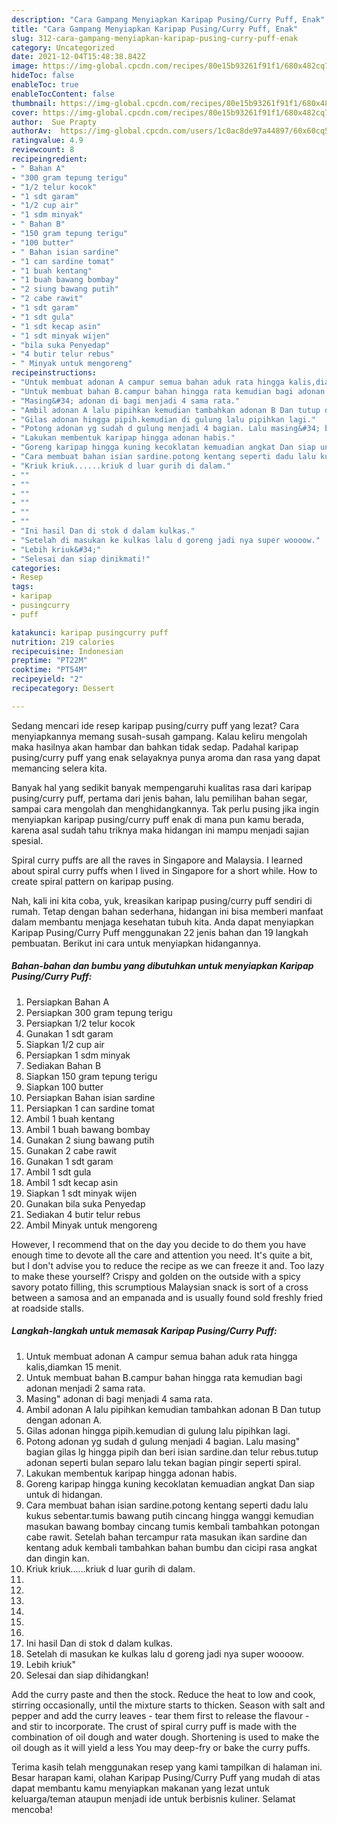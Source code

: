 ```yaml
---
description: "Cara Gampang Menyiapkan Karipap Pusing/Curry Puff, Enak"
title: "Cara Gampang Menyiapkan Karipap Pusing/Curry Puff, Enak"
slug: 312-cara-gampang-menyiapkan-karipap-pusing-curry-puff-enak
category: Uncategorized
date: 2021-12-04T15:48:38.842Z
image: https://img-global.cpcdn.com/recipes/80e15b93261f91f1/680x482cq70/karipap-pusingcurry-puff-foto-resep-utama.jpg
hideToc: false
enableToc: true
enableTocContent: false
thumbnail: https://img-global.cpcdn.com/recipes/80e15b93261f91f1/680x482cq70/karipap-pusingcurry-puff-foto-resep-utama.jpg
cover: https://img-global.cpcdn.com/recipes/80e15b93261f91f1/680x482cq70/karipap-pusingcurry-puff-foto-resep-utama.jpg
author:  Sue Prapty
authorAv:  https://img-global.cpcdn.com/users/1c0ac8de97a44897/60x60cq50/avatar.jpg
ratingvalue: 4.9
reviewcount: 8
recipeingredient:
- " Bahan A"
- "300 gram tepung terigu"
- "1/2 telur kocok"
- "1 sdt garam"
- "1/2 cup air"
- "1 sdm minyak"
- " Bahan B"
- "150 gram tepung terigu"
- "100 butter"
- " Bahan isian sardine"
- "1 can sardine tomat"
- "1 buah kentang"
- "1 buah bawang bombay"
- "2 siung bawang putih"
- "2 cabe rawit"
- "1 sdt garam"
- "1 sdt gula"
- "1 sdt kecap asin"
- "1 sdt minyak wijen"
- "bila suka Penyedap"
- "4 butir telur rebus"
- " Minyak untuk mengoreng"
recipeinstructions:
- "Untuk membuat adonan A campur semua bahan aduk rata hingga kalis,diamkan 15 menit."
- "Untuk membuat bahan B.campur bahan hingga rata kemudian bagi adonan menjadi 2 sama rata."
- "Masing&#34; adonan di bagi menjadi 4 sama rata."
- "Ambil adonan A lalu pipihkan kemudian tambahkan adonan B Dan tutup dengan adonan A."
- "Gilas adonan hingga pipih.kemudian di gulung lalu pipihkan lagi."
- "Potong adonan yg sudah d gulung menjadi 4 bagian. Lalu masing&#34; bagian gilas lg hingga pipih dan beri isian sardine.dan telur rebus.tutup adonan seperti bulan separo lalu tekan bagian pingir seperti spiral."
- "Lakukan membentuk karipap hingga adonan habis."
- "Goreng karipap hingga kuning kecoklatan kemuadian angkat Dan siap untuk di hidangan."
- "Cara membuat bahan isian sardine.potong kentang seperti dadu lalu kukus sebentar.tumis bawang putih cincang hingga wanggi kemudian masukan bawang bombay cincang tumis kembali tambahkan potongan cabe rawit. Setelah bahan tercampur rata masukan ikan sardine dan kentang aduk kembali tambahkan bahan bumbu dan cicipi rasa angkat dan dingin kan."
- "Kriuk kriuk......kriuk d luar gurih di dalam."
- ""
- ""
- ""
- ""
- ""
- ""
- "Ini hasil Dan di stok d dalam kulkas."
- "Setelah di masukan ke kulkas lalu d goreng jadi nya super woooow."
- "Lebih kriuk&#34;"
- "Selesai dan siap dinikmati!"
categories:
- Resep
tags:
- karipap
- pusingcurry
- puff

katakunci: karipap pusingcurry puff 
nutrition: 219 calories
recipecuisine: Indonesian
preptime: "PT22M"
cooktime: "PT54M"
recipeyield: "2"
recipecategory: Dessert

---
```



Sedang mencari ide resep karipap pusing/curry puff yang lezat? Cara menyiapkannya memang susah-susah gampang. Kalau keliru mengolah maka hasilnya akan hambar dan bahkan tidak sedap. Padahal karipap pusing/curry puff yang enak selayaknya punya aroma dan rasa yang dapat memancing selera kita.


Banyak hal yang sedikit banyak mempengaruhi kualitas rasa dari karipap pusing/curry puff, pertama dari jenis bahan, lalu pemilihan bahan segar, sampai cara mengolah dan menghidangkannya. Tak perlu pusing jika ingin menyiapkan karipap pusing/curry puff enak di mana pun kamu berada, karena asal sudah tahu triknya maka hidangan ini mampu menjadi sajian spesial.

Spiral curry puffs are all the raves in Singapore and Malaysia. I learned about spiral curry puffs when I lived in Singapore for a short while. How to create spiral pattern on karipap pusing.


Nah, kali ini kita coba, yuk, kreasikan karipap pusing/curry puff sendiri di rumah. Tetap dengan bahan sederhana, hidangan ini bisa memberi manfaat dalam membantu menjaga kesehatan tubuh kita. Anda dapat menyiapkan Karipap Pusing/Curry Puff menggunakan 22 jenis bahan dan 19 langkah pembuatan. Berikut ini cara untuk menyiapkan hidangannya.

<!--inarticleads1-->

##### Bahan-bahan dan bumbu yang dibutuhkan untuk menyiapkan Karipap Pusing/Curry Puff:

1. Persiapkan  Bahan A
1. Persiapkan 300 gram tepung terigu
1. Persiapkan 1/2 telur kocok
1. Gunakan 1 sdt garam
1. Siapkan 1/2 cup air
1. Persiapkan 1 sdm minyak
1. Sediakan  Bahan B
1. Siapkan 150 gram tepung terigu
1. Siapkan 100 butter
1. Persiapkan  Bahan isian sardine
1. Persiapkan 1 can sardine tomat
1. Ambil 1 buah kentang
1. Ambil 1 buah bawang bombay
1. Gunakan 2 siung bawang putih
1. Gunakan 2 cabe rawit
1. Gunakan 1 sdt garam
1. Ambil 1 sdt gula
1. Ambil 1 sdt kecap asin
1. Siapkan 1 sdt minyak wijen
1. Gunakan bila suka Penyedap
1. Sediakan 4 butir telur rebus
1. Ambil  Minyak untuk mengoreng


However, I recommend that on the day you decide to do them you have enough time to devote all the care and attention you need. It&#39;s quite a bit, but I don&#39;t advise you to reduce the recipe as we can freeze it and. Too lazy to make these yourself? Crispy and golden on the outside with a spicy savory potato filling, this scrumptious Malaysian snack is sort of a cross between a samosa and an empanada and is usually found sold freshly fried at roadside stalls. 

<!--inarticleads2-->

##### Langkah-langkah untuk memasak Karipap Pusing/Curry Puff:

1. Untuk membuat adonan A campur semua bahan aduk rata hingga kalis,diamkan 15 menit.
1. Untuk membuat bahan B.campur bahan hingga rata kemudian bagi adonan menjadi 2 sama rata.
1. Masing&#34; adonan di bagi menjadi 4 sama rata.
1. Ambil adonan A lalu pipihkan kemudian tambahkan adonan B Dan tutup dengan adonan A.
1. Gilas adonan hingga pipih.kemudian di gulung lalu pipihkan lagi.
1. Potong adonan yg sudah d gulung menjadi 4 bagian. Lalu masing&#34; bagian gilas lg hingga pipih dan beri isian sardine.dan telur rebus.tutup adonan seperti bulan separo lalu tekan bagian pingir seperti spiral.
1. Lakukan membentuk karipap hingga adonan habis.
1. Goreng karipap hingga kuning kecoklatan kemuadian angkat Dan siap untuk di hidangan.
1. Cara membuat bahan isian sardine.potong kentang seperti dadu lalu kukus sebentar.tumis bawang putih cincang hingga wanggi kemudian masukan bawang bombay cincang tumis kembali tambahkan potongan cabe rawit. Setelah bahan tercampur rata masukan ikan sardine dan kentang aduk kembali tambahkan bahan bumbu dan cicipi rasa angkat dan dingin kan.
1. Kriuk kriuk......kriuk d luar gurih di dalam.
1. 
1. 
1. 
1. 
1. 
1. 
1. Ini hasil Dan di stok d dalam kulkas.
1. Setelah di masukan ke kulkas lalu d goreng jadi nya super woooow.
1. Lebih kriuk&#34;
1. Selesai dan siap dihidangkan!

Add the curry paste and then the stock. Reduce the heat to low and cook, stirring occasionally, until the mixture starts to thicken. Season with salt and pepper and add the curry leaves - tear them first to release the flavour - and stir to incorporate. The crust of spiral curry puff is made with the combination of oil dough and water dough. Shortening is used to make the oil dough as it will yield a less You may deep-fry or bake the curry puffs. 

Terima kasih telah menggunakan resep yang kami tampilkan di halaman ini. Besar harapan kami, olahan Karipap Pusing/Curry Puff yang mudah di atas dapat membantu kamu menyiapkan makanan yang lezat untuk keluarga/teman ataupun menjadi ide untuk berbisnis kuliner. Selamat mencoba!
